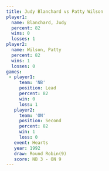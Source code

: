 ```yaml
---
title: Judy Blanchard vs Patty Wilson
player1:               
  name: Blanchard, Judy
  percent: 82          
  wins: 0              
  losses: 1            
player2:               
  name: Wilson, Patty  
  percent: 82          
  wins: 1              
  losses: 0            
games:
 - player1:        
     team: 'NB'    
     position: Lead
     percent: 82   
     win: 0        
     loss: 1       
   player2:          
     team: 'ON'      
     position: Second
     percent: 82     
     win: 1          
     loss: 0         
   event: Hearts       
   year: 1992          
   draw: Round Robin(9)
   score: NB 3 - ON 9  
---
```

